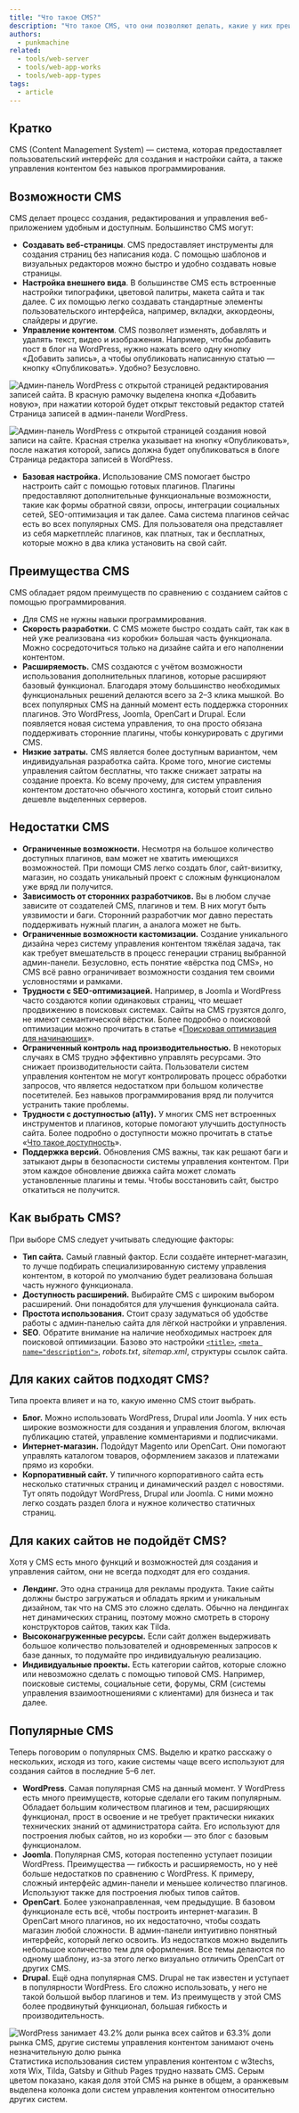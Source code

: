 ```yaml
---
title: "Что такое CMS?"
description: "Что такое CMS, что они позволяют делать, какие у них преимущества и недостатки?"
authors:
  - punkmachine
related:
  - tools/web-server
  - tools/web-app-works
  - tools/web-app-types
tags:
  - article
---
```


## Кратко

CMS (Content Management System) — система, которая предоставляет пользовательский интерфейс для создания и настройки сайта, а также управления контентом без навыков программирования.

## Возможности CMS

CMS делает процесс создания, редактирования и управления веб-приложением удобным и доступным. Большинство CMS могут:

- **Создавать веб-страницы**. CMS предоставляет инструменты для создания страниц без написания кода. С помощью шаблонов и визуальных редакторов можно быстро и удобно создавать новые страницы.
- **Настройка внешнего вида**. В большинстве CMS есть встроенные настройки типографики, цветовой палитры, макета сайта и так далее. С их помощью легко создавать стандартные элементы пользовательского интерфейса, например, вкладки, аккордеоны, слайдеры и другие.
- **Управление контентом**. CMS позволяет изменять, добавлять и удалять текст, видео и изображения. Например, чтобы добавить пост в блог на WordPress, нужно нажать всего одну кнопку «Добавить запись», а чтобы опубликовать написанную статью — кнопку «Опубликовать». Удобно? Безусловно.

![Админ-панель WordPress с открытой страницей редактирования записей сайта. В красную рамочку выделена кнопка «Добавить новую», при нажатии которой будет открыт текстовый редактор статей](images/add-new-post.png)
Страница записей в админ-панели WordPress.

![Админ-панель WordPress с открытой страницей создания новой записи на сайте. Красная стрелка указывает на кнопку «Опубликовать», после нажатия которой, запись должна будет опубликоваться в блоге](images/publication-post.png)
Страница редактора записей в WordPress.

- **Базовая настройка.** Использование CMS помогает быстро настроить сайт с помощью готовых плагинов. Плагины предоставляют дополнительные функциональные возможности, такие как формы обратной связи, опросы, интеграции социальных сетей, SEO-оптимизация и так далее. Сама система плагинов сейчас есть во всех популярных CMS. Для пользователя она представляет из себя маркетплейс плагинов, как платных, так и бесплатных, которые можно в два клика установить на свой сайт.

## Преимущества CMS

CMS обладает рядом преимуществ по сравнению с созданием сайтов с помощью программирования.

- Для CMS не нужны навыки программирования.
- **Скорость разработки.** С CMS можете быстро создать сайт, так как в ней уже реализована «из коробки» большая часть функционала. Можно сосредоточиться только на дизайне сайта и его наполнении контентом.
- **Расширяемость.** CMS создаются с учётом возможности использования дополнительных плагинов, которые расширяют базовый функционал. Благодаря этому большинство необходимых функциональных решений делаются всего за 2–3 клика мышкой. Во всех популярных CMS на данный момент есть поддержка сторонних плагинов. Это WordPress, Joomla, OpenCart и Drupal. Если появляется новая система управления, то она просто обязана поддерживать сторонние плагины, чтобы конкурировать с другими CMS.
- **Низкие затраты.** CMS является более доступным вариантом, чем индивидуальная разработка сайта. Кроме того, многие системы управления сайтом бесплатны, что также снижает затраты на создание проекта. Ко всему прочему, для систем управления контентом достаточно обычного хостинга, который стоит сильно дешевле выделенных серверов.

## Недостатки CMS

- **Ограниченные возможности.**  Несмотря на большое количество доступных плагинов, вам может не хватить имеющихся возможностей. При помощи CMS легко создать блог, сайт-визитку, магазин, но создать уникальный проект с сложным функционалом уже вряд ли получится.
- **Зависимость от сторонних разработчиков.** Вы в любом случае зависите от создателей CMS, плагинов и тем. В них могут быть уязвимости и баги. Сторонний разработчик мог давно перестать поддерживать нужный плагин, а аналога может не быть.
- **Ограниченные возможности кастомизации.** Создание уникального дизайна через систему управления контентом тяжёлая задача, так как требует вмешательств в процесс генерации страниц выбранной админ-панели. Безусловно, есть понятие «вёрстка под CMS», но CMS всё равно ограничивает возможности создания тем своими условностями и рамками.
- **Трудности с SEO-оптимизацией.** Например, в Joomla и WordPress часто создаются копии одинаковых страниц, что мешает продвижению в поисковых системах. Сайты на CMS грузятся долго, не имеют семантической вёрстки. Более подробно о поисковой оптимизации можно прочитать в статье «[Поисковая оптимизация для начинающих](/html/seo-for-beginners/)».
- **Ограниченный контроль над производительностью.** В некоторых случаях в CMS трудно эффективно управлять ресурсами. Это снижает производительности сайта. Пользователи систем управления контентом не могут контролировать процесс обработки запросов, что является недостатком при большом количестве посетителей. Без навыков программирования вряд ли получится устранить такие проблемы.
- **Трудности с доступностью (a11y).** У многих CMS нет встроенных инструментов и плагинов, которые помогают улучшить доступность сайта. Более подробно о доступности можно прочитать в статье «[Что такое доступность](/a11y/chto-takoe-a11y/)».
- **Поддержка версий.** Обновления CMS важны, так как решают баги и затыкают дыры в безопасности системы управления контентом. При этом каждое обновление движка сайта может сломать установленные плагины и темы. Чтобы восстановить сайт, быстро откатиться не получится.

## Как выбрать CMS?

При выборе CMS следует учитывать следующие факторы:

- **Тип сайта.** Самый главный фактор. Если создаёте интернет-магазин, то лучше подбирать специализированную систему управления контентом, в которой по умолчанию будет реализована большая часть нужного функционала.
- **Доступность расширений.** Выбирайте CMS с широким выбором расширений. Они понадобятся для улучшения функционала сайта.
- **Простота использования.** Стоит сразу задуматься об удобстве работы с админ-панелью сайта для лёгкой настройки и управления.
- **SEO**. Обратите внимание на наличие необходимых настроек для поисковой оптимизации. Базово это настройки [`<title>`](/html/title/), [`<meta name="description">`](/html/meta/), _robots.txt_, _sitemap.xml_, структуры ссылок сайта.

## Для каких сайтов подходят CMS?

Типа проекта влияет и на то, какую именно CMS стоит выбрать.

- **Блог.** Можно использовать WordPress, Drupal или Joomla. У них есть широкие возможности для создания и управления блогом, включая публикацию статей, управление комментариями и подписчиками.
- **Интернет-магазин.** Подойдут Magento или OpenCart. Они помогают управлять каталогом товаров, оформлением заказов и платежами прямо из коробки.
- **Корпоративный сайт.** У типичного корпоративного сайта есть несколько статичных страниц и динамический раздел с новостями. Тут опять подойдут WordPress, Drupal или Joomla. С ними можно легко создать раздел блога и нужное количество статичных страниц.

## Для каких сайтов не подойдёт CMS?

Хотя у CMS есть много функций и возможностей для создания и управления сайтом, они не всегда подходят для его создания.

- **Лендинг.** Это одна страница для рекламы продукта. Такие сайты должны быстро загружаться и обладать ярким и уникальным дизайном, так что на CMS это сложно сделать. Обычно на лендингах нет динамических страниц, поэтому можно смотреть в сторону конструкторов сайтов, таких как Tilda.
- **Высоконагруженные ресурсы.** Если сайт должен выдерживать большое количество пользователей и одновременных запросов к базе данных, то подумайте про индивидуальную реализацию.
- **Индивидуальные проекты.** Есть категории сайтов, которые сложно или невозможно сделать с помощью типовой CMS. Например, поисковые системы, социальные сети, форумы, CRM (системы управления взаимоотношениями с клиентами) для бизнеса и так далее.

## Популярные CMS

Теперь поговорим о популярных CMS. Выделю и кратко расскажу о нескольких, исходя из того, какие системы чаще всего используют для создания сайтов в последние 5–6 лет.

- **WordPress**. Самая популярная CMS на данный момент. У WordPress есть много преимуществ, которые сделали его таким популярным. Обладает большим количеством плагинов и тем, расширяющих функционал, прост в освоение и не требует практически никаких технических знаний от администратора сайта. Его используют для построения любых сайтов, но из коробки — это блог с базовым функционалом.
- **Joomla**. Популярная CMS, которая постепенно уступает позиции WordPress. Преимущества — гибкость и расширяемость, но у неё больше недостатков по сравнению с WordPress. К примеру, сложный интерфейс админ-панели и меньшее количество плагинов. Используют также для построения любых типов сайтов.
- **OpenCart**. Более узконаправленная, чем предыдущие. В базовом функционале есть всё, чтобы построить интернет-магазин. В OpenCart много плагинов, но их недостаточно, чтобы создать магазин любой сложности. В админ-панели интуитивно понятный интерфейс, который легко освоить. Из недостатков можно выделить небольшое количество тем для оформления. Все темы делаются по одному шаблону, из-за этого легко визуально отличить OpenCart от других CMS.
- **Drupal**. Ещё одна популярная CMS. Drupal не так известен и уступает в популярности WordPress. Его сложно использовать, у него не такой большой выбор плагинов и тем. Из преимуществ у этой CMS более продвинутый функционал, большая гибкость и производительность.

![WordPress занимает 43.2% доли рынка всех сайтов и 63.3% доли рынка CMS, другие системы управления контентом занимают очень незначительную долю рынка](images/cms-statistics.png)
Статистика использования систем управления контентом с w3techs, хотя Wix, Tilda, Gatsby и Github Pages трудно назвать CMS. Серым цветом показано, какая доля этой CMS на рынке в общем, а оранжевым выделена колонка доли систем управления контентом относительно других систем.
